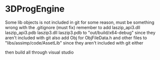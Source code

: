 # 3DProgEngine

Some lib objects is not included in git for some reason, must be something wrong with the .gitignore (must fix)
remember to add 
	laszip_api3.dll
	laszip_api3.pdb
	laszip3.dll
	laszip3.pdb
to "out/build/x64-debug" since they aren't included with git
also add
	Obj for ObjFileData.h and other files
to "libs/assimp/code/AssetLib" since they aren't included with git either

then build all through visual studio
